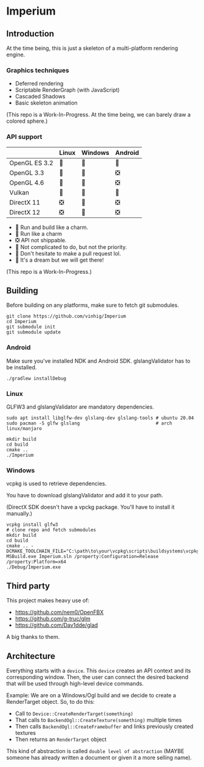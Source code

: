 # Imperium

## Introduction

At the time being, this is just a skeleton of a multi-platform rendering engine.

### Graphics techniques

* Deferred rendering
* Scriptable RenderGraph (with JavaScript)
* Cascaded Shadows
* Basic skeleton animation

(This repo is a Work-In-Progress. At the time being, we can barely draw a colored sphere.)

### API support

|               | Linux | Windows | Android |
|---------------|-------|---------|---------|
| OpenGL ES 3.2 |   🚅   |    🚅   |    🚜   |
| OpenGL 3.3    |   🚅   |    🚅   |    ❎   |
| OpenGL 4.6    |   🚂   |    🚂   |    ❎   |
| Vulkan        |   🚧   |    🚧   |    🚧   |
| DirectX 11    |   ❎   |    🚅   |    ❎   |
| DirectX 12    |   ❎   |    🤞   |    ❎   |

* 🚅 Run and build like a charm.
* 🚜 Run like a charm
* ❎ API not shippable.
* 🚂 Not complicated to do, but not the priority.
* 🚧 Don't hesitate to make a pull request lol.
* 🤞 It's a dream but we will get there!

(This repo is a Work-In-Progress.)

## Building

Before building on any platforms, make sure to fetch git submodules.

```shell script
git clone https://github.com/vinhig/Imperium
cd Imperium
git submodule init
git submodule update
```

### Android

Make sure you've installed NDK and Android SDK. glslangValidator has to be installed.

`./gradlew installDebug`

### Linux

GLFW3 and glslangValidator are mandatory dependencies.

```shell script
sudo apt install libglfw-dev glslang-dev glslang-tools # ubuntu 20.04
sudo pacman -S glfw glslang                            # arch linux/manjaro
```

```shell script
mkdir build
cd build
cmake ..
./Imperium
```

### Windows

vcpkg is used to retrieve dependencies.

You have to download glslangValidator and add it to your path.

(DirectX SDK doesn't have a vpckg package. You'll have to install it manually.)

```shell script
vcpkg install glfw3
# clone repo and fetch submodules
mkdir build
cd build
cmake .. -DCMAKE_TOOLCHAIN_FILE="C:\path\to\your\vcpkg\scripts\buildsystems\vcpkg.cmake"
MSBuild.exe Imperium.sln /property:Configuration=Release /property:Platform=x64
./Debug/Imperium.exe
```

## Third party

This project makes heavy use of:

* https://github.com/nem0/OpenFBX
* https://github.com/g-truc/glm
* https://github.com/Dav1dde/glad

A big thanks to them.

## Architecture

Everything starts with a `device`. This `device` creates an API context and its corresponding window. Then, the user
can connect the desired backend that will be used through high-level device commands.

Example: We are on a Windows/Ogl build and we decide to create a RenderTarget object. So, to do this:

* Call to `Device::CreateRenderTarget(something)`
* That calls to `BackendOgl::CreateTexture(something)` multiple times
* Then calls `BackendOgl::CreateFramebuffer` and links previously created textures
* Then returns an `RenderTarget` object

This kind of abstraction is called `double level of abstraction` (MAYBE someone has already written a document or given
it a more selling name).
 
